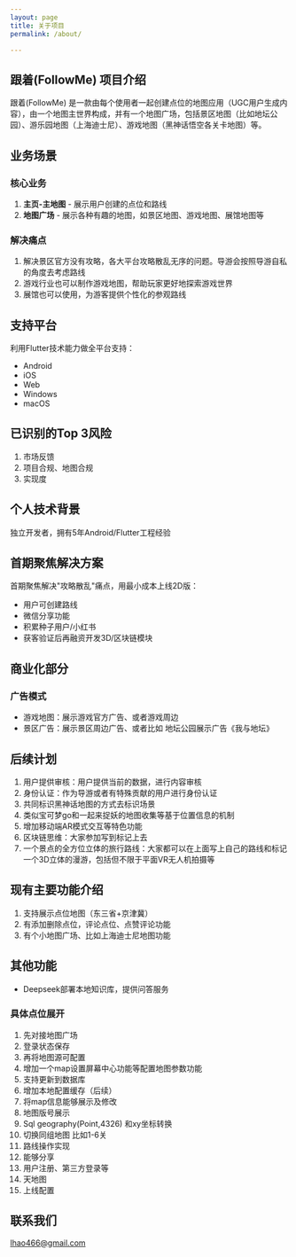 ```yaml
---
layout: page
title: 关于项目
permalink: /about/

---
```


## 跟着(FollowMe) 项目介绍

跟着(FollowMe) 是一款由每个使用者一起创建点位的地图应用（UGC用户生成内容），由一个地图主世界构成，并有一个地图广场，包括景区地图（比如地坛公园）、游乐园地图（上海迪士尼）、游戏地图（黑神话悟空各关卡地图）等。

## 业务场景

### 核心业务
1. **主页-主地图** - 展示用户创建的点位和路线
2. **地图广场** - 展示各种有趣的地图，如景区地图、游戏地图、展馆地图等

### 解决痛点
1. 解决景区官方没有攻略，各大平台攻略散乱无序的问题。导游会按照导游自私的角度去考虑路线
2. 游戏行业也可以制作游戏地图，帮助玩家更好地探索游戏世界
3. 展馆也可以使用，为游客提供个性化的参观路线

## 支持平台

利用Flutter技术能力做全平台支持：
- Android
- iOS
- Web
- Windows
- macOS

## 已识别的Top 3风险
1. 市场反馈
2. 项目合规、地图合规
3. 实现度

## 个人技术背景

独立开发者，拥有5年Android/Flutter工程经验

## 首期聚焦解决方案

首期聚焦解决"攻略散乱"痛点，用最小成本上线2D版：
- 用户可创建路线
- 微信分享功能
- 积累种子用户/小红书
- 获客验证后再融资开发3D/区块链模块

## 商业化部分

### 广告模式
- 游戏地图：展示游戏官方广告、或者游戏周边
- 景区广告：展示景区周边广告、或者比如 地坛公园展示广告《我与地坛》

## 后续计划

1. 用户提供审核：用户提供当前的数据，进行内容审核
2. 身份认证：作为导游或者有特殊贡献的用户进行身份认证
3. 共同标识黑神话地图的方式去标识场景
4. 类似宝可梦go和一起来捉妖的地图收集等基于位置信息的机制
5. 增加移动端AR模式交互等特色功能
6. 区块链思维：大家参加写到标记上去
7. 一个景点的全方位立体的旅行路线：大家都可以在上面写上自己的路线和标记一个3D立体的漫游，包括但不限于平面VR无人机拍摄等

## 现有主要功能介绍

1. 支持展示点位地图（东三省+京津冀）
2. 有添加删除点位，评论点位、点赞评论功能
3. 有个小地图广场、比如上海迪士尼地图功能

## 其他功能

- Deepseek部署本地知识库，提供问答服务

### 具体点位展开

1. 先对接地图广场
2. 登录状态保存
3. 再将地图源可配置
4. 增加一个map设置屏幕中心功能等配置地图参数功能
5. 支持更新到数据库
6. 增加本地配置缓存（后续）
7. 将map信息能够展示及修改
8. 地图版号展示
9. Sql geography(Point,4326) 和xy坐标转换
10. 切换同组地图 比如1-6关
11. 路线操作实现
12. 能够分享
13. 用户注册、第三方登录等
14. 天地图
15. 上线配置

## 联系我们

[lhao466@gmail.com](mailto:lhao466@gmail.com)